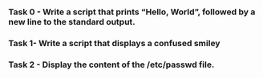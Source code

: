 ### Task 0 - Write a script that prints “Hello, World”, followed by a new line to the standard output.
### Task 1- Write a script that displays a confused smiley
### Task 2 - Display the content of the /etc/passwd file.
